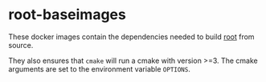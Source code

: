 # root-baseimages
These docker images contain the dependencies needed to build [root](https://root.cern/) from source.

They also ensures that `cmake` will run a cmake with version >=3. The cmake arguments are set to the environment variable `OPTIONS`.
